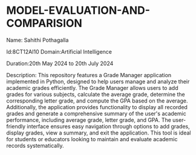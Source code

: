# MODEL-EVALUATION-AND-COMPARISION
Name: Sahithi Pothagalla

Id:8CT12AI10
Domain:Artificial Intelligence

Duration:20th May 2024 to 20th July 2024

Description: This repository features a Grade Manager application implemented in Python, designed to help users manage and analyze their academic grades efficiently. The Grade Manager allows users to add grades for various subjects, calculate the average grade, determine the corresponding letter grade, and compute the GPA based on the average. Additionally, the application provides functionality to display all recorded grades and generate a comprehensive summary of the user's academic performance, including average grade, letter grade, and GPA. The user-friendly interface ensures easy navigation through options to add grades, display grades, view a summary, and exit the application. This tool is ideal for students or educators looking to maintain and evaluate academic records systematically.
